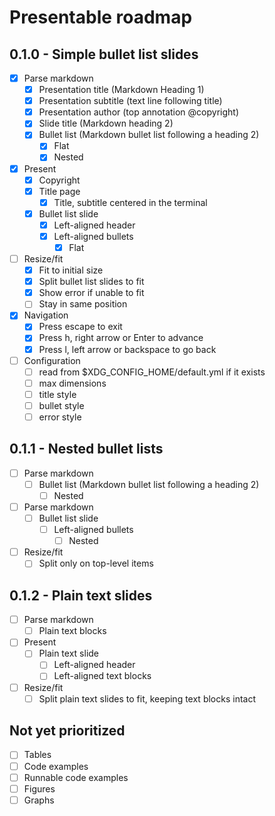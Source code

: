 # Presentable roadmap

## 0.1.0 - Simple bullet list slides
- [x] Parse markdown
  - [x] Presentation title (Markdown Heading 1)
  - [x] Presentation subtitle (text line following title)
  - [x] Presentation author (top annotation @copyright)
  - [x] Slide title (Markdown heading 2)
  - [x] Bullet list (Markdown bullet list following a heading 2)
    - [x] Flat
    - [x] Nested
- [x] Present
  - [x] Copyright
  - [x] Title page
    - [x] Title, subtitle centered in the terminal
  - [x] Bullet list slide
    - [x] Left-aligned header
    - [x] Left-aligned bullets
      - [x] Flat
- [ ] Resize/fit
  - [x] Fit to initial size
  - [x] Split bullet list slides to fit
  - [x] Show error if unable to fit
  - [ ] Stay in same position
- [x] Navigation
  - [x] Press escape to exit
  - [x] Press h, right arrow or Enter to advance
  - [x] Press l, left arrow or backspace to go back
- [ ] Configuration
  - [ ] read from $XDG_CONFIG_HOME/default.yml if it exists
  - [ ] max dimensions
  - [ ] title style
  - [ ] bullet style
  - [ ] error style

## 0.1.1 - Nested bullet lists
- [ ] Parse markdown
  - [ ] Bullet list (Markdown bullet list following a heading 2)
    - [ ] Nested
- [ ] Parse markdown
  - [ ] Bullet list slide
    - [ ] Left-aligned bullets
      - [ ] Nested
- [ ] Resize/fit
  - [ ] Split only on top-level items

## 0.1.2 - Plain text slides
- [ ] Parse markdown
  - [ ] Plain text blocks
- [ ] Present
  - [ ] Plain text slide
    - [ ] Left-aligned header
    - [ ] Left-aligned text blocks
- [ ] Resize/fit
  - [ ] Split plain text slides to fit, keeping text blocks intact

## Not yet prioritized

- [ ] Tables
- [ ] Code examples
- [ ] Runnable code examples
- [ ] Figures
- [ ] Graphs